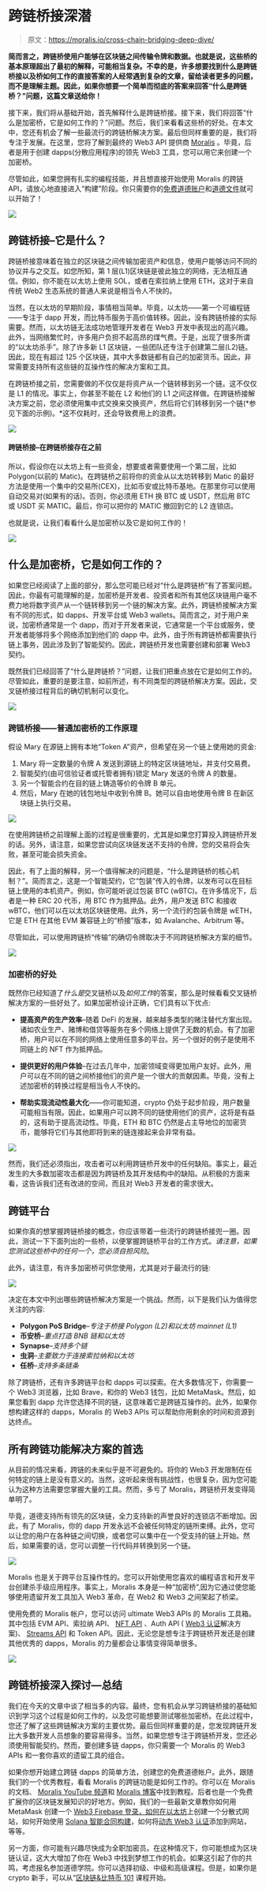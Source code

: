 # 跨链桥接深潜

> 原文：<https://moralis.io/cross-chain-bridging-deep-dive/>

**简而言之，跨链桥使用户能够在区块链之间传输令牌和数据。也就是说，这些桥的基本原理超出了最初的解释，可能相当复杂。不幸的是，许多想要找到什么是跨链桥接以及桥如何工作的直接答案的人经常遇到复杂的文章，留给读者更多的问题，而不是理解主题。因此，如果你想要一个简单而彻底的答案来回答“什么是跨链桥？”问题，这篇文章送给你！**

接下来，我们将从基础开始，首先解释什么是跨链桥接。接下来，我们将回答“什么是加密桥，它是如何工作的？”问题。然后，我们来看看这些桥的好处。在本文中，您还有机会了解一些最流行的跨链桥解决方案。最后但同样重要的是，我们将专注于发展。在这里，您将了解到最终的 Web3 API 提供商 [Moralis](https://moralis.io/) 。毕竟，后者是用于创建 dapps(分散应用程序)的领先 Web3 工具，您可以用它来创建一个加密桥。

尽管如此，如果您拥有扎实的编程技能，并且想直接开始使用 Moralis 的跨链 API，请放心地直接进入“构建”阶段。你只需要你的[免费道德账户](https://admin.moralis.io/register)和[道德文件](https://docs.moralis.io/)就可以开始了！

![](img/06fc064dd92799c0dd8e538d6d739abe.png)

## 跨链桥接–它是什么？

跨链桥接意味着在独立的区块链之间传输加密资产和信息，使用户能够访问不同的协议并与之交互。如您所知，第 1 层(L1)区块链是彼此独立的网络，无法相互通信。例如，你不能在以太坊上使用 SOL，或者在索拉纳上使用 ETH，这对于来自传统 Web2 生态系统的普通人来说是相当令人不快的。

当然，在以太坊的早期阶段，事情相当简单。毕竟，以太坊——第一个可编程链——专注于 dapp 开发，而比特币服务于高价值转移。因此，没有跨链桥接的实际需要。然而，以太坊链无法成功地管理开发者在 Web3 开发中表现出的高兴趣。此外，当网络繁忙时，许多用户负担不起高昂的煤气费。于是，出现了很多所谓的“以太坊杀手”。除了许多新 L1 区块链，一些团队还专注于创建第二层(L2)链。因此，现在有超过 125 个区块链，其中大多数链都有自己的加密货币。因此，非常需要支持所有这些链的互操作性的解决方案和工具。

在跨链桥接之前，您需要做的不仅仅是将资产从一个链转移到另一个链。这不仅仅是 L1 的情况。事实上，你甚至不能在 L2 和他们的 L1 之间这样做。在跨链桥接解决方案之前，您必须使用集中式交换来交换资产，然后将它们转移到另一个链(*参见下面的示例)。*这不仅耗时，还会导致费用上的浪费。

![](img/c3794f628dde84161a6f46de61758399.png)

#### 跨链桥接–在跨链桥接存在之前

所以，假设你在以太坊上有一些资金，想要或者需要使用一个第二层，比如 Polygon(以前的 Matic)。在跨链桥之前将你的资金从以太坊转移到 Matic 的最好方法是使用一个集中的交易所(CEX)，比如币安或比特币基地。在那里你可以使用自动交易对(如果有的话)。否则，你必须用 ETH 换 BTC 或 USDT，然后用 BTC 或 USDT 买 MATIC。最后，你可以把你的 MATIC 撤回到它的 L2 连锁店。

也就是说，让我们看看什么是加密桥以及它是如何工作的！

![](img/91bb4e3d346cc6cd130ce739a0ddb9bf.png)

## 什么是加密桥，它是如何工作的？

如果您已经阅读了上面的部分，那么您可能已经对“什么是跨链桥”有了答案问题。因此，你最有可能理解的是，加密桥是开发者、投资者和所有其他区块链用户毫不费力地将数字资产从一个链转移到另一个链的解决方案。此外，跨链桥接解决方案有不同的形式，如 dapps、开发平台或 Web3 wallets。简而言之，对于用户来说，加密桥通常是一个 dapp，而对于开发者来说，它通常是一个平台或服务，使开发者能够将多个网络添加到他们的 dapp 中。此外，由于所有跨链桥都需要执行链上事务，因此涉及到了智能契约。因此，跨链桥开发也需要创建和部署 Web3 契约。

既然我们已经回答了“什么是跨链桥？”问题，让我们把重点放在它是如何工作的。尽管如此，重要的是要注意，如前所述，有不同类型的跨链桥解决方案。因此，交叉链桥接过程背后的确切机制可以变化。

![](img/9550bcf19c3459448c66f49824f7a3aa.png)

### 跨链桥接——普通加密桥的工作原理

假设 Mary 在源链上拥有本地“Token A”资产，但希望在另一个链上使用她的资金:

1.  Mary 将一定数量的令牌 A 发送到源链上的特定区块链地址，并支付交易费。
2.  智能契约(由可信验证者或托管者拥有)锁定 Mary 发送的令牌 A 的数量。
3.  另一个智能合约在目的链上铸造等价的令牌 B 单元。
4.  然后，Mary 在她的钱包地址中收到令牌 B。她可以自由地使用令牌 B 在新区块链上执行交易。

![](img/8529f190b99b4bfe56393a9647531b38.png)

在使用跨链桥之前理解上面的过程是很重要的，尤其是如果您打算投入跨链桥开发的话。另外，请注意，如果您尝试向区块链发送不支持的令牌，您的交易将会失败，甚至可能会损失资金。

因此，有了上面的解释，另一个值得解决的问题是，“什么是跨链桥的核心机制？”。简而言之，这是一个智能契约，它“包装”传入的令牌，以发布可以在目标链上使用的本机资产。例如，你可能听说过包装 BTC (wBTC)。在许多情况下，后者是一种 ERC 20 代币，用 BTC 作为抵押品。此外，用户发送 BTC 和接收 wBTC，他们可以在以太坊区块链使用。此外，另一个流行的包装令牌是 wETH，它是 ETH 在其他 EVM 兼容链上的“桥接”版本，如 Avalanche、Arbitrum 等。

尽管如此，可以使用跨链桥“传输”的确切令牌取决于不同跨链桥解决方案的细节。

![](img/9fb618d1b301178fa87c796e048982d9.png)

### 加密桥的好处

既然你已经知道了*什么是*交叉链桥以及*如何工作*的答案，那么是时候看看交叉链桥解决方案的一些好处了。如果加密桥设计正确，它们具有以下优点:

*   **提高资产的生产效率**–随着 DeFi 的发展，越来越多类型的赌注替代方案出现。诸如农业生产、赌博和借贷等服务在多个网络上提供了无数的机会。有了加密桥，用户可以在不同的网络上使用任意多的平台。另一个很好的例子是使用不同链上的 NFT 作为抵押品。

*   **提供更好的用户体验**–在过去几年中，加密领域变得更加用户友好。此外，用户可以在不同的链之间桥接他们的资产是一个很大的贡献因素。毕竟，没有上述加密桥的转换过程是相当令人不快的。

*   **帮助实现流动性最大化**——你可能知道，crypto 仍处于起步阶段，用户数量可能相当有限。因此，如果用户可以跨不同的链使用他们的资产，这将是有益的，这有助于提高流动性。毕竟，ETH 和 BTC 仍然是占主导地位的加密货币，能够将它们与其他即将到来的链连接起来会非常有益。

![](img/c295a5593eb452aa0a7ab3c54a433589.png)

然而，我们还必须指出，攻击者可以利用跨链桥开发中的任何缺陷。事实上，最近发生的大多数加密攻击都是因为跨链桥及其开发结构中的缺陷。从积极的方面来看，这告诉我们还有改进的空间，而且对 Web3 开发者的需求很大。

## 跨链平台

如果你真的想掌握跨链桥接的概念，你应该带着一些流行的跨链桥接兜一圈。因此，测试一下下面列出的一些桥，以便掌握跨链桥平台的工作方式。*请注意，如果您测试这些桥中的任何一个，您必须自担风险*。

此外，请注意，有许多加密桥可供您使用，尤其是对于最流行的链:

![](img/7678e9869c2a7e6bfa527a4db605fa28.png)

决定在本文中列出哪些跨链桥解决方案是一个挑战。然而，以下是我们认为值得您关注的内容:

*   **Polygon PoS Bridge**–*专注于桥接 Polygon (L2)和以太坊 mainnet (L1)*
*   **币安桥**–*重点打造 BNB 链和以太坊*
*   **Synapse**–*支持多个链*
*   **虫洞**–*主要致力于连接索拉纳和以太坊*
*   **任桥**–*支持多条链条*

除了跨链桥，还有许多跨链平台和 dapps 可以探索。在大多数情况下，你需要一个 Web3 浏览器，比如 Brave，和你的 Web3 钱包，比如 MetaMask。然后，如果您看到 dapp 允许您选择不同的链，这意味着它是跨链互操作的。此外，如果你想构建这样的 dapps，Moralis 的 Web3 APIs 可以帮助你用剩余的时间和资源到达终点。

## 所有跨链功能解决方案的首选

从目前的情况来看，跨链的未来似乎是不可避免的。将你的 Web3 开发限制在任何特定的链上是没有意义的。当然，这听起来很有挑战性，也很复杂，因为您可能认为这种方法需要您掌握大量的工具。然而，多亏了 Moralis，跨链桥开发变得简单明了。

毕竟，道德支持所有领先的区块链，全力支持新的声誉良好的连锁店不断增加。因此，有了 Moralis，你的 dapp 开发永远不会被任何特定的链所束缚。此外，您可以让您的用户在各种链之间切换，或者您可以集中在一个受支持的链上开始。然后，如果需要的话，您可以调整一行代码并转换到另一个链。

![](img/4b8f5b3e131a2ca55f9ac5e479a74797.png)

Moralis 也是关于跨平台互操作性的。您可以开始使用您喜欢的编程语言和开发平台创建杀手级应用程序。事实上，Moralis 本身是一种“加密桥”,因为它通过使您能够使用遗留开发工具加入 Web3 革命，在 Web2 和 Web3 之间架起了桥梁。

使用免费的 Moralis 帐户，您可以访问 ultimate Web3 APIs 的 Moralis 工具箱。其中包括 EVM API、索拉纳 API、 [NFT API](https://moralis.io/nft-api/) 、Auth API ( [Web3 认证](http://v)解决方案)、 [Streams API](https://moralis.io/streams/) 和 Token API。因此，无论您是想专注于跨链桥开发还是创建其他优秀的 dapps，Moralis 的力量都会让事情变得简单很多。

![](img/706c55fb2fcce8f269cf430a751e0c55.png)

## 跨链桥接深入探讨—总结

我们在今天的文章中谈了相当多的内容。最终，您有机会从学习跨链桥接的基础知识到学习这个过程是如何工作的，以及您可能想要测试哪些加密桥。在此过程中，您还了解了这些跨链解决方案的主要优势。最后但同样重要的是，您发现跨链开发比大多数开发人员想象的要容易得多。当然，如果您想专注于跨链桥开发，您还必须使用智能契约。然而，要创建多链 dapps，你只需要一个 Moralis 的 Web3 APIs 和一套你喜欢的遗留工具的组合。

如果你想开始建立跨链 dapps 的简单方法，创建您的免费道德帐户。此外，跟随我们的一个优秀教程，看看 Moralis 的跨链功能是如何工作的。你可以在 Moralis 的文档、 [Moralis YouTube 频道](https://www.youtube.com/c/MoralisWeb3)和 [Moralis 博客](https://moralis.io/blog/)中找到教程。后者也是一个免费扩展你的区块链发展知识的好地方。例如，我们的一些最新文章教你如何用 MetaMask 创建一个 [Web3 Firebase 登录，如何](https://moralis.io/create-a-web3-firebase-login-with-metamask/)[在以太坊](https://moralis.io/how-to-create-a-decentralized-website-on-ethereum/)上创建一个分散式网站，如何开始使用 [Solana 智能合同构建](https://moralis.io/solana-smart-contract-building/)，如何将[动态 Web3 认证](https://moralis.io/add-dynamic-web3-authentication-to-a-website/)添加到网站，等等。

另一方面，你可能有兴趣尽快成为全职加密员。在这种情况下，你可能想成为区块链认证，这大大增加了你在 Web3 中找到梦想工作的机会。如果这引起了你的共鸣，考虑报名参加道德学院。你可以选择初级、中级和高级课程。但是，如果你是 crypto 新手，可以从“[区块链&比特币 101](https://academy.moralis.io/courses/blockchain-bitcoin-101) 课程开始。